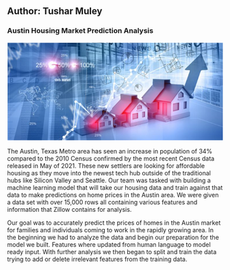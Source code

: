 ## Author: Tushar Muley

### **Austin Housing Market Prediction Analysis**
<img src="housing.png?raw=true"/>

The Austin, Texas Metro area has seen an increase in population of 34% compared to the 2010 Census confirmed by the most recent Census data released in May of 2021. These new settlers are looking for affordable housing as they move into the newest tech hub outside of the traditional hubs like Silicon Valley and Seattle. Our team was tasked with building a machine learning model that will take our housing data and train against that data to make predictions on home prices in the Austin area. We were given a data set with over 15,000 rows all containing various features and information that Zillow contains for analysis.

Our goal was to accurately predict the prices of homes in the Austin market for families and individuals coming to work in the rapidly growing area. In the beginning we had to analyze the data and begin our preparation for the model we built. Features where updated from human language to model ready input. With further analysis we then began to split and train the data trying to add or delete irrelevant features from the training data.<br>
